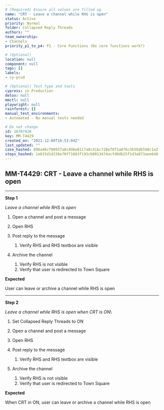 ```yaml
---
# (Required) Ensure all values are filled up
name: "CRT - Leave a channel while RHS is open"
status: Active
priority: Normal
folder: Collapsed Reply Threads
authors: ""
team_ownership: 
- Channels
priority_p1_to_p4: P2 - Core Functions (Do core functions work?)

# (Optional)
location: null
component: null
tags: []
labels: 
- cy-prod

# (Optional) Test type and tools
cypress: in Production
detox: null
mmctl: null
playwright: null
rainforest: []
manual_test_environments: 
- Automated - No manual tests needed

# Do not change
id: 16767410
key: MM-T4429
created_on: "2021-12-08T16:53:04Z"
last_updated: ""
case_hashed: 096a46cf00937a8c49be8117a8c41bc728ef8f1a876c3b58d6590c1a2f66e620cfe30f38e1c1fad78a2cd19662494b1e
steps_hashed: 1e015d1d158e70ff1683f193cb0013474acfd0db25f1d3a873aee646f1b15daaa468908974b217ae919d771b5d41b384
---
```


<!-- (Auto-generated) Based on frontmatter's "key" and "name" -->

## MM-T4429: CRT - Leave a channel while RHS is open

---

**Step 1**

_Leave a channel while RHS is open_

1. Open a channel and post a message

2. Open RHS

3. Post reply to the message 

   1. Verify RHS and RHS textbox are visible

4. Archive the channel

   1. Verify RHS is not visible 
   2. Verify that user is redirected to Town Square

**Expected**

User can leave or archive a channel while RHS is open

---

**Step 2**

_Leave a channel while RHS is open when CRT is ON_\\

1. Set Collapsed Reply Threads to ON

2. Open a channel and post a message

3. Open RHS

4. Post reply to the message 

   1. Verify RHS and RHS textbox are visible

5. Archive the channel

   1. Verify RHS is not visible 
   2. Verify that user is redirected to Town Square

**Expected**

When CRT in ON, user can leave or archive a channel while RHS is open
